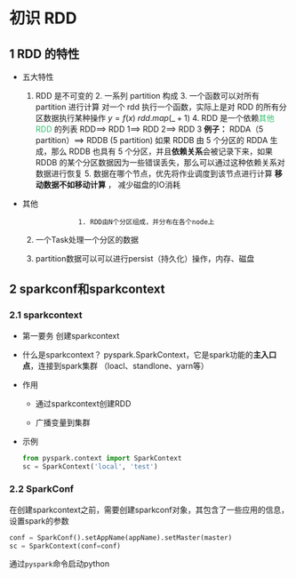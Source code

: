 # 初识 RDD

## 1	RDD 的特性

- 五大特性
    1. RDD 是不可变的
      2. 一系列 partition 构成
      3. 一个函数可以对所有 partition 进行计算
         对一个 rdd 执行一个函数，实际上是对 RDD 的所有分区数据执行某种操作
         $y=f(x)$
         $rdd.map(\_+1)$
      4. RDD 是一个依赖<font color="#2DC26B">其他 RDD </font>的列表
         RDD\==> RDD 1\==> RDD 2\==> RDD 3 
         **例子：**
               RDDA（5 partition）\==> RDDB (5 partition)
               如果 RDDB 由 5 个分区的 RDDA 生成，那么 RDDB 也具有 5 个分区，并且**依赖关系**会被记录下来，如果 RDDB 的某个分区数据因为一些错误丢失，那么可以通过这种依赖关系对数据进行恢复
      5. 数据在哪个节点，优先将作业调度到该节点进行计算
         **移动数据不如移动计算** ， 减少磁盘的IO消耗

- 其他

     				1. RDD由N个分区组成，并分布在各个node上

     2. 一个Task处理一个分区的数据

     2. partition数据可以可以进行persist（持久化）操作，内存、磁盘

## 2	sparkconf和sparkcontext

### 2.1	sparkcontext

- 第一要务
  创建sparkcontext

- 什么是sparkcontext？
  pyspark.SparkContext，它是spark功能的**主入口点**，连接到spark集群 （loacl、standlone、yarn等）

- 作用
  - 通过sparkcontext创建RDD

  - 广播变量到集群

- 示例
  ```python
  from pyspark.context import SparkContext
  sc = SparkContext('local', 'test')
  ```

  

### 2.2	SparkConf

 在创建sparkcontext之前，需要创建sparkconf对象，其包含了一些应用的信息，设置spark的参数  

```python
conf = SparkConf().setAppName(appName).setMaster(master)
sc = SparkContext(conf=conf)
```





通过`pyspark`命令启动python
